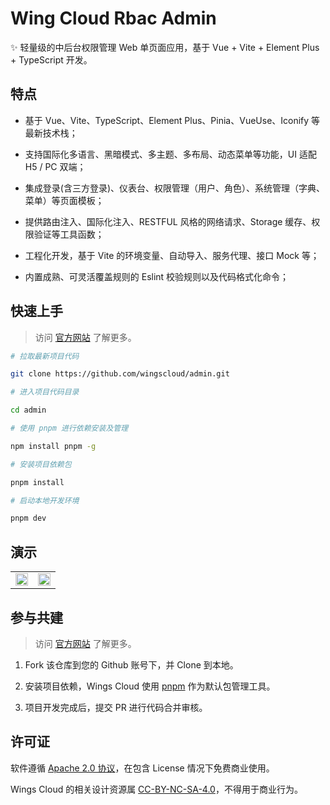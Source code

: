 # Wing Cloud Rbac Admin

✨ 轻量级的中后台权限管理 Web 单页面应用，基于 Vue + Vite + Element Plus + TypeScript 开发。

## 特点

- 基于 Vue、Vite、TypeScript、Element Plus、Pinia、VueUse、Iconify 等最新技术栈；

- 支持国际化多语言、黑暗模式、多主题、多布局、动态菜单等功能，UI 适配 H5 / PC 双端；

- 集成登录(含三方登录)、仪表台、权限管理（用户、角色）、系统管理（字典、菜单）等页面模板；

- 提供路由注入、国际化注入、RESTFUL 风格的网络请求、Storage 缓存、权限验证等工具函数；

- 工程化开发，基于 Vite 的环境变量、自动导入、服务代理、接口 Mock 等；

- 内置成熟、可灵活覆盖规则的 Eslint 校验规则以及代码格式化命令；

## 快速上手

> 访问 [官方网站](https://wingscloud.kaivanwong.me) 了解更多。

```sh
# 拉取最新项目代码

git clone https://github.com/wingscloud/admin.git

# 进入项目代码目录

cd admin

# 使用 pnpm 进行依赖安装及管理

npm install pnpm -g

# 安装项目依赖包

pnpm install

# 启动本地开发环境

pnpm dev
```

## 演示

<table>
	<tr>
		<td><img width="100%" src="https://github.com/wingscloud/assets/blob/main/packages/assets/admin/login.png?raw=true" /></td>
		<td><img width="100%" src="https://github.com/wingscloud/assets/blob/main/packages/assets/admin/workbench.jpg?raw=true" /></td>
	</tr>
</table>

## 参与共建

> 访问 [官方网站](https://wingscloud.kaivanwong.me) 了解更多。

1. Fork 该仓库到您的 Github 账号下，并 Clone 到本地。

2. 安装项目依赖，Wings Cloud 使用 [pnpm](https://pnpm.io/) 作为默认包管理工具。

3. 项目开发完成后，提交 PR 进行代码合并审核。

## 许可证

软件遵循 [Apache 2.0 协议](https://www.apache.org/licenses/LICENSE-2.0)，在包含 License 情况下免费商业使用。

Wings Cloud 的相关设计资源属 [CC-BY-NC-SA-4.0](https://creativecommons.org/licenses/by-nd/4.0/)，不得用于商业行为。

